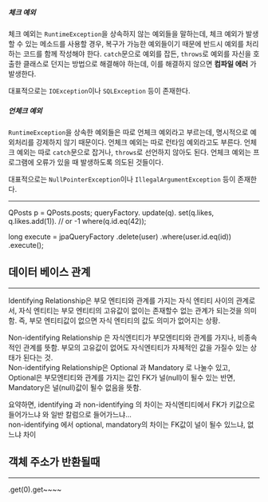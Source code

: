 ##### 체크 예외

체크 예외는 `RuntimeException`을 상속하지 않는 예외들을 말하는데, 체크 예외가 발생할 수 있는 메소드를 사용할 경우, 복구가 가능한 예외들이기 때문에 반드시 예외를 처리하는 코드를 함께 작성해야 한다. `catch`문으로 예외를 잡든, `throws`로 예외를 자신을 호출한 클래스로 던지는 방법으로 해결해야 하는데, 이를 해결하지 않으면 **컴파일 에러** 가 발생한다.

대표적으로는 `IOException`이나 `SQLException` 등이 존재한다.

##### 언체크 예외

`RuntimeException`을 상속한 예외들은 따로 언체크 예외라고 부르는데, 명시적으로 예외처리를 강제하지 않기 때문이다. 언체크 예외는 따로 런타임 예외라고도 부른다. 언체크 예외는 따로 `catch`문으로 잡거나, `throws`로 선언하지 않아도 된다. 언체크 예외는 프로그램에 오류가 있을 때 발생하도록 의도된 것들이다.

대표적으로는 `NullPointerException`이나 `IllegalArgumentException` 등이 존재한다.

-------------------------------------------

QPosts p = QPosts.posts;
queryFactory.
   update(q).
   set(q.likes, q.likes.add(1)).  // or -1
   where(q.id.eq(42));

long execute =
	jpaQueryFactory 
		.delete(user) 
		.where(user.id.eq(id)) 
		.execute();


## 데이터 베이스 관계
-------------------
Identifying Relationship은 부모 엔티티와 관계를 가지는 자식 엔티티 사이의 관계로서, 자식 엔티티는 부모 엔티티의 고유값이 없이는 존재할수 없는 관계가 되는것을 의미함. 즉, 부모 엔티티값이 없으면 자식 엔티티의 값도 의미가 없어지는 상황.

Non-identifying Relationship 은 자식엔티티가 부모엔티티와 관계를 가지나, 비종속적인 관계를 뜻함. 부모의 고유값이 없어도 자식엔티티가 자체적인 값을 가질수 있는 상태가 된다는 것.  
Non-identifying Relationship은 Optional 과 Mandatory 로 나눌수 있고,  Optional은 부모엔티티와 관계를 가지는 값인 FK가 널(null)이 될수 있는 반면, Mandatory은 널(null)값이 될수 없음을 뜻함.

요약하면, identifying 과 non-identifying 의 차이는 자식엔티티에서 FK가 키값으로 들어가느냐 와 일반 칼럼으로 들어가느냐...  
non-identifying 에서 optional, mandatory의 차이는 FK값이 널이 될수 있느냐, 없느냐 차이

## 객체 주소가 반환될때
-------
.get(0).get~~~~




